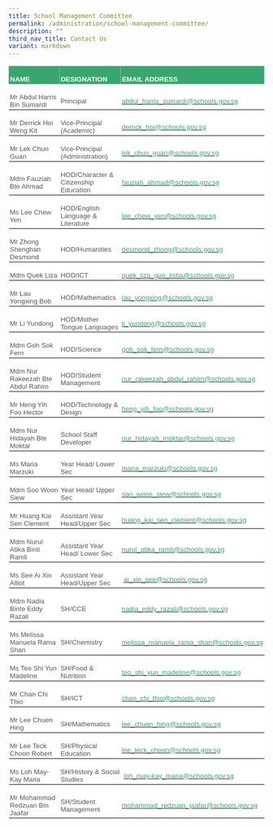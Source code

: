 ```yaml
---
title: School Management Committee
permalink: /administration/school-management-committee/
description: ""
third_nav_title: Contact Us
variant: markdown
---
```

<table class="MsoNormalTable" border="1" cellspacing="0" cellpadding="0" width="605" style="background:white;border-collapse:collapse;mso-table-layout-alt:fixed;
 border:none;mso-border-alt:solid #AAAAAA .75pt;mso-yfti-tbllook:1184;
 mso-padding-alt:0in 0in 0in 0in"><tbody><tr style="mso-yfti-irow:0;mso-yfti-firstrow:yes"><td width="203" style="width:152.6pt;border:solid #AAAAAA 1.0pt;border-bottom:
  none;mso-border-top-alt:solid #AAAAAA .75pt;mso-border-left-alt:solid #AAAAAA .75pt;
  mso-border-right-alt:solid #AAAAAA .75pt;background:#3AA66F;padding:1.5pt 1.5pt 1.5pt 1.5pt"><p class="MsoNormal" style="margin-bottom:0in;line-height:normal"><b><span style="font-size:10.0pt;font-family:&quot;Arial&quot;,sans-serif;mso-fareast-font-family:
  &quot;Times New Roman&quot;;color:white;text-transform:uppercase">NAME</span></b></p></td><td width="174" style="width:130.5pt;border-top:solid #AAAAAA 1.0pt;border-left:
  none;border-bottom:none;border-right:solid #AAAAAA 1.0pt;mso-border-left-alt:
  solid #AAAAAA .75pt;mso-border-top-alt:solid #AAAAAA .75pt;mso-border-left-alt:
  solid #AAAAAA .75pt;mso-border-right-alt:solid #AAAAAA .75pt;background:#3AA66F;
  padding:1.5pt 1.5pt 1.5pt 1.5pt"><p class="MsoNormal" style="margin-bottom:0in;line-height:normal"><b><span style="font-size:10.0pt;font-family:&quot;Arial&quot;,sans-serif;mso-fareast-font-family:
  &quot;Times New Roman&quot;;color:white;text-transform:uppercase">DESIGNATION</span></b></p></td><td width="228" style="width:171.0pt;border-top:solid #AAAAAA 1.0pt;border-left:
  none;border-bottom:none;border-right:solid #AAAAAA 1.0pt;mso-border-left-alt:
  solid #AAAAAA .75pt;mso-border-top-alt:solid #AAAAAA .75pt;mso-border-left-alt:
  solid #AAAAAA .75pt;mso-border-right-alt:solid #AAAAAA .75pt;background:#3AA66F;
  padding:1.5pt 1.5pt 1.5pt 1.5pt"><p class="MsoNormal" style="margin-bottom:0in;line-height:normal"><b><span style="font-size:10.0pt;font-family:&quot;Arial&quot;,sans-serif;mso-fareast-font-family:
  &quot;Times New Roman&quot;;color:white;text-transform:uppercase">EMAIL ADDRESS</span></b></p></td></tr><tr style="mso-yfti-irow:1"><td width="203" style="width:152.6pt;border:none;border-bottom:solid black 1.0pt;
  mso-border-bottom-alt:solid black .5pt;padding:1.5pt 1.5pt 1.5pt 1.5pt"><p class="MsoNormal" style="margin-bottom:0in;line-height:normal"><span style="font-size:10.0pt;font-family:&quot;Arial&quot;,sans-serif;mso-fareast-font-family:
  &quot;Times New Roman&quot;;color:#565656">Mr Abdul Harris Bin Sumardi</span></p></td><td width="174" style="width:130.5pt;border:none;border-bottom:solid black 1.0pt;
  mso-border-bottom-alt:solid black .5pt;padding:1.5pt 1.5pt 1.5pt 1.5pt"><p class="MsoNormal" style="margin-bottom:0in;line-height:normal"><span style="font-size:10.0pt;font-family:&quot;Arial&quot;,sans-serif;mso-fareast-font-family:
  &quot;Times New Roman&quot;;color:#565656">Principal</span></p></td><td width="228" style="width:171.0pt;border:none;border-bottom:solid black 1.0pt;
  mso-border-bottom-alt:solid black .5pt;padding:1.5pt 1.5pt 1.5pt 1.5pt"><p class="MsoNormal" style="margin-bottom:0in;line-height:normal"><span style="color:black;mso-color-alt:windowtext"><a href="mailto:abdul_harris_sumardi@schools.gov.sg"><span style="font-size:
  10.0pt;font-family:&quot;Arial&quot;,sans-serif;mso-fareast-font-family:&quot;Times New Roman&quot;;
  color:#3AA66F">abdul_harris_sumardi@schools.gov.sg</span></a></span><span style="font-size:10.0pt;font-family:&quot;Arial&quot;,sans-serif;mso-fareast-font-family:
  &quot;Times New Roman&quot;;color:#565656"></span></p></td></tr><tr style="mso-yfti-irow:2"><td width="203" style="width:152.6pt;border:none;border-bottom:solid black 1.0pt;
  mso-border-top-alt:solid black .5pt;mso-border-top-alt:solid black .5pt;
  mso-border-bottom-alt:solid black .5pt;padding:1.5pt 1.5pt 1.5pt 1.5pt"><p class="MsoNormal" style="margin-bottom:0in;line-height:normal"><span style="font-size:10.0pt;font-family:&quot;Arial&quot;,sans-serif;mso-fareast-font-family:
  &quot;Times New Roman&quot;;color:#565656">Mr Derrick Hoi Weng Kit&nbsp;</span></p></td><td width="174" style="width:130.5pt;border:none;border-bottom:solid black 1.0pt;
  mso-border-top-alt:solid black .5pt;mso-border-top-alt:solid black .5pt;
  mso-border-bottom-alt:solid black .5pt;padding:1.5pt 1.5pt 1.5pt 1.5pt"><p class="MsoNormal" style="margin-bottom:0in;line-height:normal"><span style="font-size:10.0pt;font-family:&quot;Arial&quot;,sans-serif;mso-fareast-font-family:
  &quot;Times New Roman&quot;;color:#565656">Vice-Principal (Academic)</span></p></td><td width="228" style="width:171.0pt;border:none;border-bottom:solid black 1.0pt;
  mso-border-top-alt:solid black .5pt;mso-border-top-alt:solid black .5pt;
  mso-border-bottom-alt:solid black .5pt;padding:1.5pt 1.5pt 1.5pt 1.5pt"><p class="MsoNormal" style="margin-bottom:0in;line-height:normal"><span style="color:black;mso-color-alt:windowtext"><a href="mailto:derrick_hoi@schools.gov.sg"><span style="font-size:10.0pt;
  font-family:&quot;Arial&quot;,sans-serif;mso-fareast-font-family:&quot;Times New Roman&quot;;
  color:#3AA66F">derrick_hoi@schools.gov.sg</span></a></span><span style="font-size:10.0pt;font-family:&quot;Arial&quot;,sans-serif;mso-fareast-font-family:
  &quot;Times New Roman&quot;;color:#565656">&nbsp;</span></p></td></tr><tr style="mso-yfti-irow:3"><td width="203" style="width:152.6pt;border:none;border-bottom:solid black 1.0pt;
  mso-border-top-alt:solid black .5pt;mso-border-top-alt:solid black .5pt;
  mso-border-bottom-alt:solid black .5pt;padding:1.5pt 1.5pt 1.5pt 1.5pt"><p class="MsoNormal" style="margin-bottom:0in;line-height:normal"><span style="font-size:10.0pt;font-family:&quot;Arial&quot;,sans-serif;mso-fareast-font-family:
  &quot;Times New Roman&quot;;color:#565656">Mr Lek Chun Guan&nbsp;</span></p></td><td width="174" style="width:130.5pt;border:none;border-bottom:solid black 1.0pt;
  mso-border-top-alt:solid black .5pt;mso-border-top-alt:solid black .5pt;
  mso-border-bottom-alt:solid black .5pt;padding:1.5pt 1.5pt 1.5pt 1.5pt"><p class="MsoNormal" style="margin-bottom:0in;line-height:normal"><span style="font-size:10.0pt;font-family:&quot;Arial&quot;,sans-serif;mso-fareast-font-family:
  &quot;Times New Roman&quot;;color:#565656">Vice-Principal (Administration)</span></p></td><td width="228" style="width:171.0pt;border:none;border-bottom:solid black 1.0pt;
  mso-border-top-alt:solid black .5pt;mso-border-top-alt:solid black .5pt;
  mso-border-bottom-alt:solid black .5pt;padding:1.5pt 1.5pt 1.5pt 1.5pt"><p class="MsoNormal" style="margin-bottom:0in;line-height:normal"><span style="color:black;mso-color-alt:windowtext"><a href="mailto:lek_chun_guan@schools.gov.sg"><span style="font-size:10.0pt;
  font-family:&quot;Arial&quot;,sans-serif;mso-fareast-font-family:&quot;Times New Roman&quot;;
  color:#3AA66F">lek_chun_guan@schools.gov.sg</span></a></span><span style="font-size:10.0pt;font-family:&quot;Arial&quot;,sans-serif;mso-fareast-font-family:
  &quot;Times New Roman&quot;;color:#565656"></span></p></td></tr><tr style="mso-yfti-irow:4"><td width="203" style="width:152.6pt;border:none;border-bottom:solid black 1.0pt;
  mso-border-top-alt:solid black .5pt;mso-border-top-alt:solid black .5pt;
  mso-border-bottom-alt:solid black .5pt;padding:1.5pt 1.5pt 1.5pt 1.5pt"><p class="MsoNormal" style="margin-bottom:0in;line-height:normal"><span style="font-size:10.0pt;font-family:&quot;Arial&quot;,sans-serif;mso-fareast-font-family:
  &quot;Times New Roman&quot;;color:#565656">Mdm Fauziah Bte Ahmad</span></p></td><td width="174" style="width:130.5pt;border:none;border-bottom:solid black 1.0pt;
  mso-border-top-alt:solid black .5pt;mso-border-top-alt:solid black .5pt;
  mso-border-bottom-alt:solid black .5pt;padding:1.5pt 1.5pt 1.5pt 1.5pt"><p class="MsoNormal" style="margin-bottom:0in;line-height:normal"><span style="font-size:10.0pt;font-family:&quot;Arial&quot;,sans-serif;mso-fareast-font-family:
  &quot;Times New Roman&quot;;color:#565656">HOD/Character &amp; Citizenship Education</span></p></td><td width="228" style="width:171.0pt;border:none;border-bottom:solid black 1.0pt;
  mso-border-top-alt:solid black .5pt;mso-border-top-alt:solid black .5pt;
  mso-border-bottom-alt:solid black .5pt;padding:1.5pt 1.5pt 1.5pt 1.5pt"><p class="MsoNormal" style="margin-bottom:0in;line-height:normal"><span style="color:black;mso-color-alt:windowtext"><a href="mailto:fauziah_ahmad@schools.gov.sg"><span style="font-size:10.0pt;
  font-family:&quot;Arial&quot;,sans-serif;mso-fareast-font-family:&quot;Times New Roman&quot;;
  color:#3AA66F">fauziah_ahmad@schools.gov.sg</span></a></span><span style="font-size:10.0pt;font-family:&quot;Arial&quot;,sans-serif;mso-fareast-font-family:
  &quot;Times New Roman&quot;;color:#565656"></span></p></td></tr><tr style="mso-yfti-irow:5"><td width="203" style="width:152.6pt;border:none;border-bottom:solid black 1.0pt;
  mso-border-top-alt:solid black .5pt;mso-border-top-alt:solid black .5pt;
  mso-border-bottom-alt:solid black .5pt;padding:1.5pt 1.5pt 1.5pt 1.5pt"><p class="MsoNormal" style="margin-bottom:0in;line-height:normal"><span style="font-size:10.0pt;font-family:&quot;Arial&quot;,sans-serif;mso-fareast-font-family:
  &quot;Times New Roman&quot;;color:#565656">Ms Lee Chew Yen</span></p></td><td width="174" style="width:130.5pt;border:none;border-bottom:solid black 1.0pt;
  mso-border-top-alt:solid black .5pt;mso-border-top-alt:solid black .5pt;
  mso-border-bottom-alt:solid black .5pt;padding:1.5pt 1.5pt 1.5pt 1.5pt"><p class="MsoNormal" style="margin-bottom:0in;line-height:normal"><span style="font-size:10.0pt;font-family:&quot;Arial&quot;,sans-serif;mso-fareast-font-family:
  &quot;Times New Roman&quot;;color:#565656">HOD/English Language &amp; Literature</span></p></td><td width="228" style="width:171.0pt;border:none;border-bottom:solid black 1.0pt;
  mso-border-top-alt:solid black .5pt;mso-border-top-alt:solid black .5pt;
  mso-border-bottom-alt:solid black .5pt;padding:1.5pt 1.5pt 1.5pt 1.5pt"><p class="MsoNormal" style="margin-bottom:0in;line-height:normal"><span style="color:black;mso-color-alt:windowtext"><a href="mailto:lee_chew_yen@schools.gov.sg"><span style="font-size:10.0pt;
  font-family:&quot;Arial&quot;,sans-serif;mso-fareast-font-family:&quot;Times New Roman&quot;;
  color:#3AA66F">lee_chew_yen@schools.gov.sg</span></a></span><span style="font-size:10.0pt;font-family:&quot;Arial&quot;,sans-serif;mso-fareast-font-family:
  &quot;Times New Roman&quot;;color:#565656"></span></p></td></tr><tr style="mso-yfti-irow:6"><td width="203" style="width:152.6pt;border:none;border-bottom:solid black 1.0pt;
  mso-border-top-alt:solid black .5pt;mso-border-top-alt:solid black .5pt;
  mso-border-bottom-alt:solid black .5pt;padding:1.5pt 1.5pt 1.5pt 1.5pt"><p class="MsoNormal" style="margin-bottom:0in;line-height:normal"><span style="font-size:10.0pt;font-family:&quot;Arial&quot;,sans-serif;mso-fareast-font-family:
  &quot;Times New Roman&quot;;color:#565656">Mr Zhong Shenghan Desmond</span></p></td><td width="174" style="width:130.5pt;border:none;border-bottom:solid black 1.0pt;
  mso-border-top-alt:solid black .5pt;mso-border-top-alt:solid black .5pt;
  mso-border-bottom-alt:solid black .5pt;padding:1.5pt 1.5pt 1.5pt 1.5pt"><p class="MsoNormal" style="margin-bottom:0in;line-height:normal"><span style="font-size:10.0pt;font-family:&quot;Arial&quot;,sans-serif;mso-fareast-font-family:
  &quot;Times New Roman&quot;;color:#565656">HOD/Humanities</span></p></td><td width="228" style="width:171.0pt;border:none;border-bottom:solid black 1.0pt;
  mso-border-top-alt:solid black .5pt;mso-border-top-alt:solid black .5pt;
  mso-border-bottom-alt:solid black .5pt;padding:1.5pt 1.5pt 1.5pt 1.5pt"><p class="MsoNormal" style="margin-bottom:0in;line-height:normal"><span style="color:black;mso-color-alt:windowtext"><a href="mailto:desmond_zhong@schools.gov.sg"><span style="font-size:10.0pt;
  font-family:&quot;Arial&quot;,sans-serif;mso-fareast-font-family:&quot;Times New Roman&quot;;
  color:#3AA66F">desmond_zhong@schools.gov.sg</span></a></span><span style="font-size:10.0pt;font-family:&quot;Arial&quot;,sans-serif;mso-fareast-font-family:
  &quot;Times New Roman&quot;;color:#565656"></span></p></td></tr><tr style="mso-yfti-irow:7"><td width="203" style="width:152.6pt;border:none;border-bottom:solid black 1.0pt;
  mso-border-top-alt:solid black .5pt;mso-border-top-alt:solid black .5pt;
  mso-border-bottom-alt:solid black .5pt;padding:1.5pt 1.5pt 1.5pt 1.5pt"><p class="MsoNormal" style="margin-bottom:0in;line-height:normal"><span style="font-size:10.0pt;font-family:&quot;Arial&quot;,sans-serif;mso-fareast-font-family:
  &quot;Times New Roman&quot;;color:#565656">Mdm Quek Liza</span></p></td><td width="174" style="width:130.5pt;border:none;border-bottom:solid black 1.0pt;
  mso-border-top-alt:solid black .5pt;mso-border-top-alt:solid black .5pt;
  mso-border-bottom-alt:solid black .5pt;padding:1.5pt 1.5pt 1.5pt 1.5pt"><p class="MsoNormal" style="margin-bottom:0in;line-height:normal"><span style="font-size:10.0pt;font-family:&quot;Arial&quot;,sans-serif;mso-fareast-font-family:
  &quot;Times New Roman&quot;;color:#565656">HOD/ICT</span></p></td><td width="228" style="width:171.0pt;border:none;border-bottom:solid black 1.0pt;
  mso-border-top-alt:solid black .5pt;mso-border-top-alt:solid black .5pt;
  mso-border-bottom-alt:solid black .5pt;padding:1.5pt 1.5pt 1.5pt 1.5pt"><p class="MsoNormal" style="margin-bottom:0in;line-height:normal"><span style="color:black;mso-color-alt:windowtext"><a href="mailto:quek_liza_guo_lisha@schools.gov.sg"><span style="font-size:10.0pt;
  font-family:&quot;Arial&quot;,sans-serif;mso-fareast-font-family:&quot;Times New Roman&quot;;
  color:#3AA66F">quek_liza_guo_lisha@schools.gov.sg</span></a></span><span style="font-size:10.0pt;font-family:&quot;Arial&quot;,sans-serif;mso-fareast-font-family:
  &quot;Times New Roman&quot;;color:#565656"></span></p></td></tr><tr style="mso-yfti-irow:8"><td width="203" style="width:152.6pt;border:none;border-bottom:solid black 1.0pt;
  mso-border-top-alt:solid black .5pt;mso-border-top-alt:solid black .5pt;
  mso-border-bottom-alt:solid black .5pt;padding:1.5pt 1.5pt 1.5pt 1.5pt"><p class="MsoNormal" style="margin-bottom:0in;line-height:normal"><span style="font-size:10.0pt;font-family:&quot;Arial&quot;,sans-serif;mso-fareast-font-family:
  &quot;Times New Roman&quot;;color:#565656">Mr Lau Yongxing&nbsp;Bob</span></p></td><td width="174" style="width:130.5pt;border:none;border-bottom:solid black 1.0pt;
  mso-border-top-alt:solid black .5pt;mso-border-top-alt:solid black .5pt;
  mso-border-bottom-alt:solid black .5pt;padding:1.5pt 1.5pt 1.5pt 1.5pt"><p class="MsoNormal" style="margin-bottom:0in;line-height:normal"><span style="font-size:10.0pt;font-family:&quot;Arial&quot;,sans-serif;mso-fareast-font-family:
  &quot;Times New Roman&quot;;color:#565656">HOD/Mathematics</span></p></td><td width="228" style="width:171.0pt;border:none;border-bottom:solid black 1.0pt;
  mso-border-top-alt:solid black .5pt;mso-border-top-alt:solid black .5pt;
  mso-border-bottom-alt:solid black .5pt;padding:1.5pt 1.5pt 1.5pt 1.5pt"><p class="MsoNormal" style="margin-bottom:0in;line-height:normal"><span style="color:black;mso-color-alt:windowtext"><a href="mailto:lau_yongxing@schools.gov.sg"><span style="font-size:10.0pt;
  font-family:&quot;Arial&quot;,sans-serif;mso-fareast-font-family:&quot;Times New Roman&quot;;
  color:#3AA66F">lau_yongxing@schools.gov.sg</span></a></span><span style="font-size:10.0pt;font-family:&quot;Arial&quot;,sans-serif;mso-fareast-font-family:
  &quot;Times New Roman&quot;;color:#565656"></span></p></td></tr><tr style="mso-yfti-irow:9"><td width="203" style="width:152.6pt;border:none;border-bottom:solid black 1.0pt;
  mso-border-top-alt:solid black .5pt;mso-border-top-alt:solid black .5pt;
  mso-border-bottom-alt:solid black .5pt;padding:1.5pt 1.5pt 1.5pt 1.5pt"><p class="MsoNormal" style="margin-bottom:0in;line-height:normal"><span style="font-size:10.0pt;font-family:&quot;Arial&quot;,sans-serif;mso-fareast-font-family:
  &quot;Times New Roman&quot;;color:#565656">Mr Li Yundong</span></p></td><td width="174" style="width:130.5pt;border:none;border-bottom:solid black 1.0pt;
  mso-border-top-alt:solid black .5pt;mso-border-top-alt:solid black .5pt;
  mso-border-bottom-alt:solid black .5pt;padding:1.5pt 1.5pt 1.5pt 1.5pt"><p class="MsoNormal" style="margin-bottom:0in;line-height:normal"><span style="font-size:10.0pt;font-family:&quot;Arial&quot;,sans-serif;mso-fareast-font-family:
  &quot;Times New Roman&quot;;color:#565656">HOD/Mother Tongue Languages</span></p></td><td width="228" style="width:171.0pt;border:none;border-bottom:solid black 1.0pt;
  mso-border-top-alt:solid black .5pt;mso-border-top-alt:solid black .5pt;
  mso-border-bottom-alt:solid black .5pt;padding:1.5pt 1.5pt 1.5pt 1.5pt"><p class="MsoNormal" style="margin-bottom:0in;line-height:normal"><span style="color:black;mso-color-alt:windowtext"><a href="mailto:li_yundong@schools.gov.sg"><span style="font-size:10.0pt;
  font-family:&quot;Arial&quot;,sans-serif;mso-fareast-font-family:&quot;Times New Roman&quot;;
  color:#3AA66F">li_yundong@schools.gov.sg</span></a></span><span style="font-size:10.0pt;font-family:&quot;Arial&quot;,sans-serif;mso-fareast-font-family:
  &quot;Times New Roman&quot;;color:#565656"></span></p></td></tr><tr style="mso-yfti-irow:10"><td width="203" style="width:152.6pt;border:none;border-bottom:solid black 1.0pt;
  mso-border-top-alt:solid black .5pt;mso-border-top-alt:solid black .5pt;
  mso-border-bottom-alt:solid black .5pt;padding:1.5pt 1.5pt 1.5pt 1.5pt"><p class="MsoNormal" style="margin-bottom:0in;line-height:normal"><span style="font-size:10.0pt;font-family:&quot;Arial&quot;,sans-serif;mso-fareast-font-family:
  &quot;Times New Roman&quot;;color:#565656">Mdm Goh Sok Fern</span></p></td><td width="174" style="width:130.5pt;border:none;border-bottom:solid black 1.0pt;
  mso-border-top-alt:solid black .5pt;mso-border-top-alt:solid black .5pt;
  mso-border-bottom-alt:solid black .5pt;padding:1.5pt 1.5pt 1.5pt 1.5pt"><p class="MsoNormal" style="margin-bottom:0in;line-height:normal"><span style="font-size:10.0pt;font-family:&quot;Arial&quot;,sans-serif;mso-fareast-font-family:
  &quot;Times New Roman&quot;;color:#565656">HOD/Science</span></p></td><td width="228" style="width:171.0pt;border:none;border-bottom:solid black 1.0pt;
  mso-border-top-alt:solid black .5pt;mso-border-top-alt:solid black .5pt;
  mso-border-bottom-alt:solid black .5pt;padding:1.5pt 1.5pt 1.5pt 1.5pt"><p class="MsoNormal" style="margin-bottom:0in;line-height:normal"><span style="color:black;mso-color-alt:windowtext"><a href="mailto:goh_sok_fern@schools.gov.sg"><span style="font-size:10.0pt;
  font-family:&quot;Arial&quot;,sans-serif;mso-fareast-font-family:&quot;Times New Roman&quot;;
  color:#3AA66F">goh_sok_fern@schools.gov.sg</span></a></span><span style="font-size:10.0pt;font-family:&quot;Arial&quot;,sans-serif;mso-fareast-font-family:
  &quot;Times New Roman&quot;;color:#565656"></span></p></td></tr><tr style="mso-yfti-irow:11"><td width="203" style="width:152.6pt;border:none;border-bottom:solid black 1.0pt;
  mso-border-top-alt:solid black .5pt;mso-border-top-alt:solid black .5pt;
  mso-border-bottom-alt:solid black .5pt;padding:1.5pt 1.5pt 1.5pt 1.5pt"><p class="MsoNormal" style="margin-bottom:0in;line-height:normal"><span style="font-size:10.0pt;font-family:&quot;Arial&quot;,sans-serif;mso-fareast-font-family:
  &quot;Times New Roman&quot;;color:#565656">Mdm Nur Rakeezah Bte Abdul Rahim</span></p></td><td width="174" style="width:130.5pt;border:none;border-bottom:solid black 1.0pt;
  mso-border-top-alt:solid black .5pt;mso-border-top-alt:solid black .5pt;
  mso-border-bottom-alt:solid black .5pt;padding:1.5pt 1.5pt 1.5pt 1.5pt"><p class="MsoNormal" style="margin-bottom:0in;line-height:normal"><span style="font-size:10.0pt;font-family:&quot;Arial&quot;,sans-serif;mso-fareast-font-family:
  &quot;Times New Roman&quot;;color:#565656">HOD/Student Management</span></p></td><td width="228" style="width:171.0pt;border:none;border-bottom:solid black 1.0pt;
  mso-border-top-alt:solid black .5pt;mso-border-top-alt:solid black .5pt;
  mso-border-bottom-alt:solid black .5pt;padding:1.5pt 1.5pt 1.5pt 1.5pt"><p class="MsoNormal" style="margin-bottom:0in;line-height:normal"><span style="color:black;mso-color-alt:windowtext"><a href="mailto:nur_rakeezah_abdul_rahim@schools.gov.sg"><span style="font-size:
  10.0pt;font-family:&quot;Arial&quot;,sans-serif;mso-fareast-font-family:&quot;Times New Roman&quot;;
  color:#3AA66F">nur_rakeezah_abdul_rahim@schools.gov.sg</span></a></span><span style="font-size:10.0pt;font-family:&quot;Arial&quot;,sans-serif;mso-fareast-font-family:
  &quot;Times New Roman&quot;;color:#565656"></span></p></td></tr><tr style="mso-yfti-irow:12"><td width="203" style="width:152.6pt;border:none;border-bottom:solid black 1.0pt;
  mso-border-top-alt:solid black .5pt;mso-border-top-alt:solid black .5pt;
  mso-border-bottom-alt:solid black .5pt;padding:1.5pt 1.5pt 1.5pt 1.5pt"><p class="MsoNormal" style="margin-bottom:0in;line-height:normal"><span style="font-size:10.0pt;font-family:&quot;Arial&quot;,sans-serif;mso-fareast-font-family:
  &quot;Times New Roman&quot;;color:#565656">Mr Heng Yih Foo Hector</span></p></td><td width="174" style="width:130.5pt;border:none;border-bottom:solid black 1.0pt;
  mso-border-top-alt:solid black .5pt;mso-border-top-alt:solid black .5pt;
  mso-border-bottom-alt:solid black .5pt;padding:1.5pt 1.5pt 1.5pt 1.5pt"><p class="MsoNormal" style="margin-bottom:0in;line-height:normal"><span style="font-size:10.0pt;font-family:&quot;Arial&quot;,sans-serif;mso-fareast-font-family:
  &quot;Times New Roman&quot;;color:#565656">HOD/Technology &amp; Design</span></p></td><td width="228" style="width:171.0pt;border:none;border-bottom:solid black 1.0pt;
  mso-border-top-alt:solid black .5pt;mso-border-top-alt:solid black .5pt;
  mso-border-bottom-alt:solid black .5pt;padding:1.5pt 1.5pt 1.5pt 1.5pt"><p class="MsoNormal" style="margin-bottom:0in;line-height:normal"><span style="color:black;mso-color-alt:windowtext"><a href="mailto:heng_yih_foo@schools.gov.sg"><span style="font-size:10.0pt;
  font-family:&quot;Arial&quot;,sans-serif;mso-fareast-font-family:&quot;Times New Roman&quot;;
  color:#3AA66F">heng_yih_foo@schools.gov.sg</span></a></span><span style="font-size:10.0pt;font-family:&quot;Arial&quot;,sans-serif;mso-fareast-font-family:
  &quot;Times New Roman&quot;;color:#565656"></span></p></td></tr><tr style="mso-yfti-irow:13"><td width="203" style="width:152.6pt;border:none;border-bottom:solid black 1.0pt;
  mso-border-top-alt:solid black .5pt;mso-border-top-alt:solid black .5pt;
  mso-border-bottom-alt:solid black .5pt;padding:1.5pt 1.5pt 1.5pt 1.5pt"><p class="MsoNormal" style="margin-bottom:0in;line-height:normal"><span style="font-size:10.0pt;font-family:&quot;Arial&quot;,sans-serif;mso-fareast-font-family:
  &quot;Times New Roman&quot;;color:#565656">Mdm Nur Hidayah Bte Moktar&nbsp;</span></p></td><td width="174" style="width:130.5pt;border:none;border-bottom:solid black 1.0pt;
  mso-border-top-alt:solid black .5pt;mso-border-top-alt:solid black .5pt;
  mso-border-bottom-alt:solid black .5pt;padding:1.5pt 1.5pt 1.5pt 1.5pt"><p class="MsoNormal" style="margin-bottom:0in;line-height:normal"><span style="font-size:10.0pt;font-family:&quot;Arial&quot;,sans-serif;mso-fareast-font-family:
  &quot;Times New Roman&quot;;color:#565656">School Staff Developer</span></p></td><td width="228" style="width:171.0pt;border:none;border-bottom:solid black 1.0pt;
  mso-border-top-alt:solid black .5pt;mso-border-top-alt:solid black .5pt;
  mso-border-bottom-alt:solid black .5pt;padding:1.5pt 1.5pt 1.5pt 1.5pt"><p class="MsoNormal" style="margin-bottom:0in;line-height:normal"><span style="color:black;mso-color-alt:windowtext"><a href="mailto:nur_hidayah_moktar@schools.gov.sg"><span style="font-size:10.0pt;
  font-family:&quot;Arial&quot;,sans-serif;mso-fareast-font-family:&quot;Times New Roman&quot;;
  color:#3AA66F">nur_hidayah_moktar@schools.gov.sg</span></a></span><span style="font-size:10.0pt;font-family:&quot;Arial&quot;,sans-serif;mso-fareast-font-family:
  &quot;Times New Roman&quot;;color:#565656">&nbsp;</span></p></td></tr><tr style="mso-yfti-irow:14"><td width="203" style="width:152.6pt;border:none;border-bottom:solid black 1.0pt;
  mso-border-top-alt:solid black .5pt;mso-border-top-alt:solid black .5pt;
  mso-border-bottom-alt:solid black .5pt;padding:1.5pt 1.5pt 1.5pt 1.5pt"><p class="MsoNormal" style="margin-bottom:0in;line-height:normal"><span style="font-size:10.0pt;font-family:&quot;Arial&quot;,sans-serif;mso-fareast-font-family:
  &quot;Times New Roman&quot;;color:#565656">Ms Maria Marzuki</span></p></td><td width="174" style="width:130.5pt;border:none;border-bottom:solid black 1.0pt;
  mso-border-top-alt:solid black .5pt;mso-border-top-alt:solid black .5pt;
  mso-border-bottom-alt:solid black .5pt;padding:1.5pt 1.5pt 1.5pt 1.5pt"><p class="MsoNormal" style="margin-bottom:0in;line-height:normal"><span style="font-size:10.0pt;font-family:&quot;Arial&quot;,sans-serif;mso-fareast-font-family:
  &quot;Times New Roman&quot;;color:#565656">Year Head/ Lower Sec</span></p></td><td width="228" style="width:171.0pt;border:none;border-bottom:solid black 1.0pt;
  mso-border-top-alt:solid black .5pt;mso-border-top-alt:solid black .5pt;
  mso-border-bottom-alt:solid black .5pt;padding:1.5pt 1.5pt 1.5pt 1.5pt"><p class="MsoNormal" style="margin-bottom:0in;line-height:normal"><span style="color:black;mso-color-alt:windowtext"><a href="mailto:maria_marzuki@schools.gov.sg"><span style="font-size:10.0pt;
  font-family:&quot;Arial&quot;,sans-serif;mso-fareast-font-family:&quot;Times New Roman&quot;;
  color:#3AA66F">maria_marzuki@schools.gov.sg</span></a></span><span style="font-size:10.0pt;font-family:&quot;Arial&quot;,sans-serif;mso-fareast-font-family:
  &quot;Times New Roman&quot;;color:#565656"></span></p></td></tr><tr style="mso-yfti-irow:15"><td width="203" style="width:152.6pt;border:none;border-bottom:solid black 1.0pt;
  mso-border-top-alt:solid black .5pt;mso-border-top-alt:solid black .5pt;
  mso-border-bottom-alt:solid black .5pt;padding:1.5pt 1.5pt 1.5pt 1.5pt"><p class="MsoNormal" style="margin-bottom:0in;line-height:normal"><span style="font-size:10.0pt;font-family:&quot;Arial&quot;,sans-serif;mso-fareast-font-family:
  &quot;Times New Roman&quot;;color:#565656">Mdm Soo Woon Siew</span></p></td><td width="174" style="width:130.5pt;border:none;border-bottom:solid black 1.0pt;
  mso-border-top-alt:solid black .5pt;mso-border-top-alt:solid black .5pt;
  mso-border-bottom-alt:solid black .5pt;padding:1.5pt 1.5pt 1.5pt 1.5pt"><p class="MsoNormal" style="margin-bottom:0in;line-height:normal"><span style="font-size:10.0pt;font-family:&quot;Arial&quot;,sans-serif;mso-fareast-font-family:
  &quot;Times New Roman&quot;;color:#565656">Year Head/ Upper Sec</span></p></td><td width="228" style="width:171.0pt;border:none;border-bottom:solid black 1.0pt;
  mso-border-top-alt:solid black .5pt;mso-border-top-alt:solid black .5pt;
  mso-border-bottom-alt:solid black .5pt;padding:1.5pt 1.5pt 1.5pt 1.5pt"><p class="MsoNormal" style="margin-bottom:0in;line-height:normal"><span style="color:black;mso-color-alt:windowtext"><a href="mailto:soo_woon_siew@schools.gov.sg"><span style="font-size:10.0pt;
  font-family:&quot;Arial&quot;,sans-serif;mso-fareast-font-family:&quot;Times New Roman&quot;;
  color:#3AA66F">soo_woon_siew@schools.gov.sg</span></a></span><span style="font-size:10.0pt;font-family:&quot;Arial&quot;,sans-serif;mso-fareast-font-family:
  &quot;Times New Roman&quot;;color:#565656"></span></p></td></tr><tr style="mso-yfti-irow:16"><td width="203" style="width:152.6pt;border:none;border-bottom:solid black 1.0pt;
  mso-border-top-alt:solid black .5pt;mso-border-top-alt:solid black .5pt;
  mso-border-bottom-alt:solid black .5pt;padding:1.5pt 1.5pt 1.5pt 1.5pt"><p class="MsoNormal" style="margin-bottom:0in;line-height:normal"><span style="font-size:10.0pt;font-family:&quot;Arial&quot;,sans-serif;mso-fareast-font-family:
  &quot;Times New Roman&quot;;color:#565656">Mr Huang Kai Sen Clement</span></p></td><td width="174" style="width:130.5pt;border:none;border-bottom:solid black 1.0pt;
  mso-border-top-alt:solid black .5pt;mso-border-top-alt:solid black .5pt;
  mso-border-bottom-alt:solid black .5pt;padding:1.5pt 1.5pt 1.5pt 1.5pt"><p class="MsoNormal" style="margin-bottom:0in;line-height:normal"><span style="font-size:10.0pt;font-family:&quot;Arial&quot;,sans-serif;mso-fareast-font-family:
  &quot;Times New Roman&quot;;color:#565656">Assistant Year Head/Upper Sec</span></p></td><td width="228" style="width:171.0pt;border:none;border-bottom:solid black 1.0pt;
  mso-border-top-alt:solid black .5pt;mso-border-top-alt:solid black .5pt;
  mso-border-bottom-alt:solid black .5pt;padding:1.5pt 1.5pt 1.5pt 1.5pt"><p class="MsoNormal" style="margin-bottom:0in;line-height:normal"><span style="color:black;mso-color-alt:windowtext"><a href="mailto:huang_kai_sen_clement@schools.gov.sg"><span style="font-size:
  10.0pt;font-family:&quot;Arial&quot;,sans-serif;mso-fareast-font-family:&quot;Times New Roman&quot;;
  color:#3AA66F">huang_kai_sen_clement@schools.gov.sg</span></a></span><span style="font-size:10.0pt;font-family:&quot;Arial&quot;,sans-serif;mso-fareast-font-family:
  &quot;Times New Roman&quot;;color:#565656"></span></p></td></tr><tr style="mso-yfti-irow:17"><td width="203" style="width:152.6pt;border:none;border-bottom:solid black 1.0pt;
  mso-border-top-alt:solid black .5pt;mso-border-top-alt:solid black .5pt;
  mso-border-bottom-alt:solid black .5pt;padding:1.5pt 1.5pt 1.5pt 1.5pt"><p class="MsoNormal" style="margin-bottom:0in;line-height:normal"><span style="font-size:10.0pt;font-family:&quot;Arial&quot;,sans-serif;mso-fareast-font-family:
  &quot;Times New Roman&quot;;color:#565656">Mdm Nurul Atika Binti Ramli</span></p></td><td width="174" style="width:130.5pt;border:none;border-bottom:solid black 1.0pt;
  mso-border-top-alt:solid black .5pt;mso-border-top-alt:solid black .5pt;
  mso-border-bottom-alt:solid black .5pt;padding:1.5pt 1.5pt 1.5pt 1.5pt"><p class="MsoNormal" style="margin-bottom:0in;line-height:normal"><span style="font-size:10.0pt;font-family:&quot;Arial&quot;,sans-serif;mso-fareast-font-family:
  &quot;Times New Roman&quot;;color:#565656">Assistant Year Head/ Lower Sec</span></p></td><td width="228" style="width:171.0pt;border:none;border-bottom:solid black 1.0pt;
  mso-border-top-alt:solid black .5pt;mso-border-top-alt:solid black .5pt;
  mso-border-bottom-alt:solid black .5pt;padding:1.5pt 1.5pt 1.5pt 1.5pt"><p class="MsoNormal" style="margin-bottom:0in;line-height:normal"><span style="color:black;mso-color-alt:windowtext"><a href="mailto:nurul_atika_ramli@schools.gov.sg"><span style="font-size:10.0pt;
  font-family:&quot;Arial&quot;,sans-serif;mso-fareast-font-family:&quot;Times New Roman&quot;;
  color:#3AA66F">nurul_atika_ramli@schools.gov.sg</span></a></span><span style="font-size:10.0pt;font-family:&quot;Arial&quot;,sans-serif;mso-fareast-font-family:
  &quot;Times New Roman&quot;;color:#565656"></span></p></td></tr><tr style="mso-yfti-irow:18"><td width="203" style="width:152.6pt;border:none;border-bottom:solid black 1.0pt;
  mso-border-top-alt:solid black .5pt;mso-border-top-alt:solid black .5pt;
  mso-border-bottom-alt:solid black .5pt;padding:1.5pt 1.5pt 1.5pt 1.5pt"><p class="MsoNormal" style="margin-bottom:0in;line-height:normal"><span style="font-size:10.0pt;font-family:&quot;Arial&quot;,sans-serif;mso-fareast-font-family:
  &quot;Times New Roman&quot;;color:#565656">Ms See Ai Xin Alliot</span></p></td><td width="174" style="width:130.5pt;border:none;border-bottom:solid black 1.0pt;
  mso-border-top-alt:solid black .5pt;mso-border-top-alt:solid black .5pt;
  mso-border-bottom-alt:solid black .5pt;padding:1.5pt 1.5pt 1.5pt 1.5pt"><p class="MsoNormal" style="margin-bottom:0in;line-height:normal"><span style="font-size:10.0pt;font-family:&quot;Arial&quot;,sans-serif;mso-fareast-font-family:
  &quot;Times New Roman&quot;;color:#565656">Assistant Year Head/Upper Sec</span></p></td><td width="228" style="width:171.0pt;border:none;border-bottom:solid black 1.0pt;
  mso-border-top-alt:solid black .5pt;mso-border-top-alt:solid black .5pt;
  mso-border-bottom-alt:solid black .5pt;padding:1.5pt 1.5pt 1.5pt 1.5pt"><p class="MsoNormal" style="margin-bottom:0in;line-height:normal"><span style="font-size:10.0pt;font-family:&quot;Arial&quot;,sans-serif;mso-fareast-font-family:
  &quot;Times New Roman&quot;;color:#565656">&nbsp;</span><span style="color:black;
  mso-color-alt:windowtext"><a href="mailto:ai_xin_see@schools.gov.sg"><span style="font-size:10.0pt;font-family:&quot;Arial&quot;,sans-serif;mso-fareast-font-family:
  &quot;Times New Roman&quot;;color:#3AA66F">ai_xin_see@schools.gov.sg</span></a></span><span style="font-size:10.0pt;font-family:&quot;Arial&quot;,sans-serif;mso-fareast-font-family:
  &quot;Times New Roman&quot;;color:#565656"></span></p></td></tr><tr style="mso-yfti-irow:19"><td width="203" style="width:152.6pt;border:none;border-bottom:solid black 1.0pt;
  mso-border-top-alt:solid black .5pt;mso-border-top-alt:solid black .5pt;
  mso-border-bottom-alt:solid black .5pt;padding:1.5pt 1.5pt 1.5pt 1.5pt"><p class="MsoNormal" style="margin-bottom:0in;line-height:normal"><span style="font-size:10.0pt;font-family:&quot;Arial&quot;,sans-serif;mso-fareast-font-family:
  &quot;Times New Roman&quot;;color:#565656">Mdm Nadia Binte Eddy Razali</span></p></td><td width="174" style="width:130.5pt;border:none;border-bottom:solid black 1.0pt;
  mso-border-top-alt:solid black .5pt;mso-border-top-alt:solid black .5pt;
  mso-border-bottom-alt:solid black .5pt;padding:1.5pt 1.5pt 1.5pt 1.5pt"><p class="MsoNormal" style="margin-bottom:0in;line-height:normal"><span style="font-size:10.0pt;font-family:&quot;Arial&quot;,sans-serif;mso-fareast-font-family:
  &quot;Times New Roman&quot;;color:#565656">SH/CCE</span></p></td><td width="228" style="width:171.0pt;border:none;border-bottom:solid black 1.0pt;
  mso-border-top-alt:solid black .5pt;mso-border-top-alt:solid black .5pt;
  mso-border-bottom-alt:solid black .5pt;padding:1.5pt 1.5pt 1.5pt 1.5pt"><p class="MsoNormal" style="margin-bottom:0in;line-height:normal"><span style="color:black;mso-color-alt:windowtext"><a href="mailto:nadia_eddy_razali@schools.gov.sg"><span style="font-size:10.0pt;
  font-family:&quot;Arial&quot;,sans-serif;mso-fareast-font-family:&quot;Times New Roman&quot;;
  color:#3AA66F">nadia_eddy_razali@schools.gov.sg</span></a></span><span style="font-size:10.0pt;font-family:&quot;Arial&quot;,sans-serif;mso-fareast-font-family:
  &quot;Times New Roman&quot;;color:#565656"></span></p></td></tr><tr style="mso-yfti-irow:20"><td width="203" style="width:152.6pt;border:none;border-bottom:solid black 1.0pt;
  mso-border-top-alt:solid black .5pt;mso-border-top-alt:solid black .5pt;
  mso-border-bottom-alt:solid black .5pt;padding:1.5pt 1.5pt 1.5pt 1.5pt"><p class="MsoNormal" style="margin-bottom:0in;line-height:normal"><span style="font-size:10.0pt;font-family:&quot;Arial&quot;,sans-serif;mso-fareast-font-family:
  &quot;Times New Roman&quot;;color:#565656">Ms Melissa Manuela Rama Shan</span></p></td><td width="174" style="width:130.5pt;border:none;border-bottom:solid black 1.0pt;
  mso-border-top-alt:solid black .5pt;mso-border-top-alt:solid black .5pt;
  mso-border-bottom-alt:solid black .5pt;padding:1.5pt 1.5pt 1.5pt 1.5pt"><p class="MsoNormal" style="margin-bottom:0in;line-height:normal"><span style="font-size:10.0pt;font-family:&quot;Arial&quot;,sans-serif;mso-fareast-font-family:
  &quot;Times New Roman&quot;;color:#565656">SH/Chemistry</span></p></td><td width="228" style="width:171.0pt;border:none;border-bottom:solid black 1.0pt;
  mso-border-top-alt:solid black .5pt;mso-border-top-alt:solid black .5pt;
  mso-border-bottom-alt:solid black .5pt;padding:1.5pt 1.5pt 1.5pt 1.5pt"><p class="MsoNormal" style="margin-bottom:0in;line-height:normal"><span style="color:black;mso-color-alt:windowtext"><a href="mailto:melissa_manuela_rama_shan@schools.gov.sg"><span style="font-size:10.0pt;font-family:&quot;Arial&quot;,sans-serif;mso-fareast-font-family:
  &quot;Times New Roman&quot;;color:#3AA66F">melissa_manuela_rama_shan@schools.gov.sg</span></a></span><span style="font-size:10.0pt;font-family:&quot;Arial&quot;,sans-serif;mso-fareast-font-family:
  &quot;Times New Roman&quot;;color:#565656"></span></p></td></tr><tr style="mso-yfti-irow:21"><td width="203" style="width:152.6pt;border:none;border-bottom:solid black 1.0pt;
  mso-border-top-alt:solid black .5pt;mso-border-top-alt:solid black .5pt;
  mso-border-bottom-alt:solid black .5pt;padding:1.5pt 1.5pt 1.5pt 1.5pt"><p class="MsoNormal" style="margin-bottom:0in;line-height:normal"><span style="font-size:10.0pt;font-family:&quot;Arial&quot;,sans-serif;mso-fareast-font-family:
  &quot;Times New Roman&quot;;color:#565656">Ms Teo Shi Yun Madeline</span></p></td><td width="174" style="width:130.5pt;border:none;border-bottom:solid black 1.0pt;
  mso-border-top-alt:solid black .5pt;mso-border-top-alt:solid black .5pt;
  mso-border-bottom-alt:solid black .5pt;padding:1.5pt 1.5pt 1.5pt 1.5pt"><p class="MsoNormal" style="margin-bottom:0in;line-height:normal"><span style="font-size:10.0pt;font-family:&quot;Arial&quot;,sans-serif;mso-fareast-font-family:
  &quot;Times New Roman&quot;;color:#565656">SH/Food &amp; Nutrition</span></p></td><td width="228" style="width:171.0pt;border:none;border-bottom:solid black 1.0pt;
  mso-border-top-alt:solid black .5pt;mso-border-top-alt:solid black .5pt;
  mso-border-bottom-alt:solid black .5pt;padding:1.5pt 1.5pt 1.5pt 1.5pt"><p class="MsoNormal" style="margin-bottom:0in;line-height:normal"><span style="color:black;mso-color-alt:windowtext"><a href="mailto:teo_shi_yun_madeline@schools.gov.sg"><span style="font-size:
  10.0pt;font-family:&quot;Arial&quot;,sans-serif;mso-fareast-font-family:&quot;Times New Roman&quot;;
  color:#3AA66F">teo_shi_yun_madeline@schools.gov.sg</span></a></span><span style="font-size:10.0pt;font-family:&quot;Arial&quot;,sans-serif;mso-fareast-font-family:
  &quot;Times New Roman&quot;;color:#565656"></span></p></td></tr><tr style="mso-yfti-irow:22"><td width="203" style="width:152.6pt;border:none;border-bottom:solid black 1.0pt;
  mso-border-top-alt:solid black .5pt;mso-border-top-alt:solid black .5pt;
  mso-border-bottom-alt:solid black .5pt;padding:1.5pt 1.5pt 1.5pt 1.5pt"><p class="MsoNormal" style="margin-bottom:0in;line-height:normal"><span style="font-size:10.0pt;font-family:&quot;Arial&quot;,sans-serif;mso-fareast-font-family:
  &quot;Times New Roman&quot;;color:#565656">Mr Chan Chi Thio</span></p></td><td width="174" style="width:130.5pt;border:none;border-bottom:solid black 1.0pt;
  mso-border-top-alt:solid black .5pt;mso-border-top-alt:solid black .5pt;
  mso-border-bottom-alt:solid black .5pt;padding:1.5pt 1.5pt 1.5pt 1.5pt"><p class="MsoNormal" style="margin-bottom:0in;line-height:normal"><span style="font-size:10.0pt;font-family:&quot;Arial&quot;,sans-serif;mso-fareast-font-family:
  &quot;Times New Roman&quot;;color:#565656">SH/ICT</span></p></td><td width="228" style="width:171.0pt;border:none;border-bottom:solid black 1.0pt;
  mso-border-top-alt:solid black .5pt;mso-border-top-alt:solid black .5pt;
  mso-border-bottom-alt:solid black .5pt;padding:1.5pt 1.5pt 1.5pt 1.5pt"><p class="MsoNormal" style="margin-bottom:0in;line-height:normal"><span style="color:black;mso-color-alt:windowtext"><a href="mailto:chan_chi_thio@schools.gov.sg"><span style="font-size:10.0pt;
  font-family:&quot;Arial&quot;,sans-serif;mso-fareast-font-family:&quot;Times New Roman&quot;;
  color:#3AA66F">chan_chi_thio@schools.gov.sg</span></a></span><span style="font-size:10.0pt;font-family:&quot;Arial&quot;,sans-serif;mso-fareast-font-family:
  &quot;Times New Roman&quot;;color:#565656"></span></p></td></tr><tr style="mso-yfti-irow:23"><td width="203" style="width:152.6pt;border:none;border-bottom:solid black 1.0pt;
  mso-border-top-alt:solid black .5pt;mso-border-top-alt:solid black .5pt;
  mso-border-bottom-alt:solid black .5pt;padding:1.5pt 1.5pt 1.5pt 1.5pt"><p class="MsoNormal" style="margin-bottom:0in;line-height:normal"><span style="font-size:10.0pt;font-family:&quot;Arial&quot;,sans-serif;mso-fareast-font-family:
  &quot;Times New Roman&quot;;color:#565656">Mr Lee Chuen Hing&nbsp;</span></p></td><td width="174" style="width:130.5pt;border:none;border-bottom:solid black 1.0pt;
  mso-border-top-alt:solid black .5pt;mso-border-top-alt:solid black .5pt;
  mso-border-bottom-alt:solid black .5pt;padding:1.5pt 1.5pt 1.5pt 1.5pt"><p class="MsoNormal" style="margin-bottom:0in;line-height:normal"><span style="font-size:10.0pt;font-family:&quot;Arial&quot;,sans-serif;mso-fareast-font-family:
  &quot;Times New Roman&quot;;color:#565656">SH/Mathematics&nbsp;</span></p></td><td width="228" style="width:171.0pt;border:none;border-bottom:solid black 1.0pt;
  mso-border-top-alt:solid black .5pt;mso-border-top-alt:solid black .5pt;
  mso-border-bottom-alt:solid black .5pt;padding:1.5pt 1.5pt 1.5pt 1.5pt"><p class="MsoNormal" style="margin-bottom:0in;line-height:normal"><span style="color:black;mso-color-alt:windowtext"><a href="mailto:lee_chuen_hing@schools.gov.sg"><span style="font-size:10.0pt;
  font-family:&quot;Arial&quot;,sans-serif;mso-fareast-font-family:&quot;Times New Roman&quot;;
  color:#3AA66F">lee_chuen_hing@schools.gov.sg</span></a></span><span style="font-size:10.0pt;font-family:&quot;Arial&quot;,sans-serif;mso-fareast-font-family:
  &quot;Times New Roman&quot;;color:#565656"></span></p></td></tr><tr style="mso-yfti-irow:24"><td width="203" style="width:152.6pt;border:none;border-bottom:solid black 1.0pt;
  mso-border-top-alt:solid black .5pt;mso-border-top-alt:solid black .5pt;
  mso-border-bottom-alt:solid black .5pt;padding:1.5pt 1.5pt 1.5pt 1.5pt"><p class="MsoNormal" style="margin-bottom:0in;line-height:normal"><span style="font-size:10.0pt;font-family:&quot;Arial&quot;,sans-serif;mso-fareast-font-family:
  &quot;Times New Roman&quot;;color:#565656">Mr Lee Teck Choon Robert</span></p></td><td width="174" style="width:130.5pt;border:none;border-bottom:solid black 1.0pt;
  mso-border-top-alt:solid black .5pt;mso-border-top-alt:solid black .5pt;
  mso-border-bottom-alt:solid black .5pt;padding:1.5pt 1.5pt 1.5pt 1.5pt"><p class="MsoNormal" style="margin-bottom:0in;line-height:normal"><span style="font-size:10.0pt;font-family:&quot;Arial&quot;,sans-serif;mso-fareast-font-family:
  &quot;Times New Roman&quot;;color:#565656">SH/Physical Education&nbsp;</span></p></td><td width="228" style="width:171.0pt;border:none;border-bottom:solid black 1.0pt;
  mso-border-top-alt:solid black .5pt;mso-border-top-alt:solid black .5pt;
  mso-border-bottom-alt:solid black .5pt;padding:1.5pt 1.5pt 1.5pt 1.5pt"><p class="MsoNormal" style="margin-bottom:0in;line-height:normal"><span style="color:black;mso-color-alt:windowtext"><a href="mailto:lee_teck_choon@schools.gov.sg"><span style="font-size:10.0pt;
  font-family:&quot;Arial&quot;,sans-serif;mso-fareast-font-family:&quot;Times New Roman&quot;;
  color:#3AA66F">lee_teck_choon@schools.gov.sg</span></a></span><span style="font-size:10.0pt;font-family:&quot;Arial&quot;,sans-serif;mso-fareast-font-family:
  &quot;Times New Roman&quot;;color:#565656">&nbsp;</span></p></td></tr><tr style="mso-yfti-irow:25"><td width="203" style="width:152.6pt;border:none;border-bottom:solid black 1.0pt;
  mso-border-top-alt:solid black .5pt;mso-border-top-alt:solid black .5pt;
  mso-border-bottom-alt:solid black .5pt;padding:1.5pt 1.5pt 1.5pt 1.5pt"><p class="MsoNormal" style="margin-bottom:0in;line-height:normal"><span style="font-size:10.0pt;font-family:&quot;Arial&quot;,sans-serif;mso-fareast-font-family:
  &quot;Times New Roman&quot;;color:#565656">Ms Loh May-Kay Maria</span></p></td><td width="174" style="width:130.5pt;border:none;border-bottom:solid black 1.0pt;
  mso-border-top-alt:solid black .5pt;mso-border-top-alt:solid black .5pt;
  mso-border-bottom-alt:solid black .5pt;padding:1.5pt 1.5pt 1.5pt 1.5pt"><p class="MsoNormal" style="margin-bottom:0in;line-height:normal"><span style="font-size:10.0pt;font-family:&quot;Arial&quot;,sans-serif;mso-fareast-font-family:
  &quot;Times New Roman&quot;;color:#565656">SH/History &amp; Social Studies</span></p></td><td width="228" style="width:171.0pt;border:none;border-bottom:solid black 1.0pt;
  mso-border-top-alt:solid black .5pt;mso-border-top-alt:solid black .5pt;
  mso-border-bottom-alt:solid black .5pt;padding:1.5pt 1.5pt 1.5pt 1.5pt"><p class="MsoNormal" style="margin-bottom:0in;line-height:normal"><span style="font-size:10.0pt;font-family:&quot;Arial&quot;,sans-serif;mso-fareast-font-family:
  &quot;Times New Roman&quot;;color:#565656">&nbsp;</span><span style="color:black;
  mso-color-alt:windowtext"><a href="mailto:loh_may-kay_maria@schools.gov.sg"><span style="font-size:10.0pt;font-family:&quot;Arial&quot;,sans-serif;mso-fareast-font-family:
  &quot;Times New Roman&quot;;color:#3AA66F">loh_may-kay_maria@schools.gov.sg</span></a></span><span style="font-size:10.0pt;font-family:&quot;Arial&quot;,sans-serif;mso-fareast-font-family:
  &quot;Times New Roman&quot;;color:#565656"></span></p></td></tr><tr style="mso-yfti-irow:26;mso-yfti-lastrow:yes"><td width="203" style="width:152.6pt;border:none;border-bottom:solid windowtext 1.0pt;
  mso-border-top-alt:solid black .5pt;mso-border-top-alt:solid black .5pt;
  mso-border-bottom-alt:solid windowtext .5pt;padding:1.5pt 1.5pt 1.5pt 1.5pt"><p class="MsoNormal" style="margin-bottom:0in;line-height:normal"><span style="font-size:10.0pt;font-family:&quot;Arial&quot;,sans-serif;mso-fareast-font-family:
  &quot;Times New Roman&quot;;color:#565656">Mr Mohammad Redzuan Bin Jaafar</span></p></td><td width="174" style="width:130.5pt;border:none;border-bottom:solid windowtext 1.0pt;
  mso-border-top-alt:solid black .5pt;mso-border-top-alt:solid black .5pt;
  mso-border-bottom-alt:solid windowtext .5pt;padding:1.5pt 1.5pt 1.5pt 1.5pt"><p class="MsoNormal" style="margin-bottom:0in;line-height:normal"><span style="font-size:10.0pt;font-family:&quot;Arial&quot;,sans-serif;mso-fareast-font-family:
  &quot;Times New Roman&quot;;color:#565656">SH/Student Management</span></p></td><td width="228" style="width:171.0pt;border:none;border-bottom:solid windowtext 1.0pt;
  mso-border-top-alt:solid black .5pt;mso-border-top-alt:solid black .5pt;
  mso-border-bottom-alt:solid windowtext .5pt;padding:1.5pt 1.5pt 1.5pt 1.5pt"><p class="MsoNormal" style="margin-bottom:0in;line-height:normal"><span style="color:black;mso-color-alt:windowtext"><a href="mailto:mohammad_redzuan_jaafar@schools.gov.sg"><span style="font-size:
  10.0pt;font-family:&quot;Arial&quot;,sans-serif;mso-fareast-font-family:&quot;Times New Roman&quot;;
  color:#3AA66F">mohammad_redzuan_jaafar@schools.gov.sg</span></a></span><span style="font-size:10.0pt;font-family:&quot;Arial&quot;,sans-serif;mso-fareast-font-family:
  &quot;Times New Roman&quot;;color:#565656"></span></p></td></tr></tbody></table>